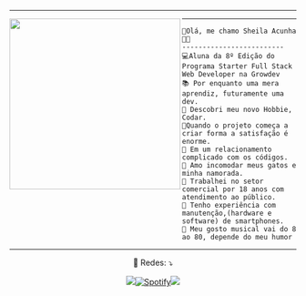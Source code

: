 
<hr>
<img align="left" width="300" src="https://www.alura.com.br/artigos/assets/hello-world-em-varias-linguagens/imagem1.gif" />
<hr>

```
👋Olá, me chamo Sheila Acunha🏳️‍🌈
-------------------------
💻Aluna da 8º Edição do Programa Starter Full Stack Web Developer na Growdev
📚 Por enquanto uma mera aprendiz, futuramente uma dev.
📝 Descobri meu novo Hobbie, Codar. 
🌟Quando o projeto começa a criar forma a satisfação é enorme.
💖 Em um relacionamento complicado com os códigos.
🚩 Amo incomodar meus gatos e minha namorada.
🔭 Trabalhei no setor comercial por 18 anos com atendimento ao público.
🌱 Tenho experiência com manutenção,(hardware e software) de smartphones.
🎵 Meu gosto musical vai do 8 ao 80, depende do meu humor

```
<hr>


<p align="center">
        💌 Redes: ⤵️
      </p>




<p align="center">  <a href="https://www.linkedin.com/in/sheilaacunha90/" alt="Linkedin">
        <img src="https://img.shields.io/badge/-Linkedin-0e76a8?style=for-the-badge&logo=Linkedin&logoColor=white&link=https://www.linkedin.com/in/keidsonroby/" /></a><a href="https://open.spotify.com/user/31ddady2ax3sypzpwez7ptbpqigy?si=defcbec6d9584d3e" target="_blank"><img alt="Spotify" src="https://img.shields.io/badge/Spotify-1ED760?&style=for-the-badge&logo=spotify&logoColor=white"></a><a href="sheilaacunha1990@gmail.com"><img
        src="https://img.shields.io/badge/-Gmail-%23333?style=for-the-badge&logo=gmail&logoColor=white"
        target="_blank"></a>
</p>
